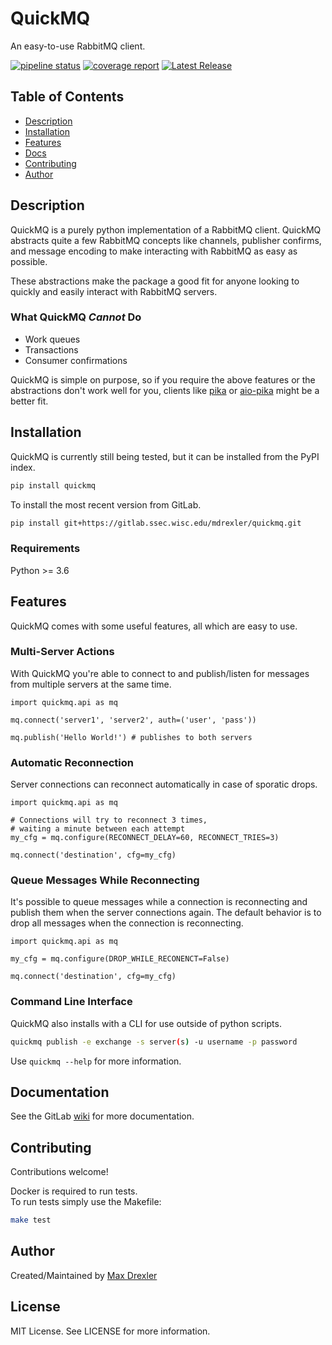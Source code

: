 # QuickMQ

An easy-to-use RabbitMQ client.

[![pipeline status](https://gitlab.ssec.wisc.edu/mdrexler/easymq/badges/main/pipeline.svg)](https://gitlab.ssec.wisc.edu/mdrexler/easymq/-/commits/main)
[![coverage report](https://gitlab.ssec.wisc.edu/mdrexler/easymq/badges/main/coverage.svg)](https://gitlab.ssec.wisc.edu/mdrexler/easymq/-/commits/main)
[![Latest Release](https://gitlab.ssec.wisc.edu/mdrexler/easymq/-/badges/release.svg)](https://gitlab.ssec.wisc.edu/mdrexler/easymq/-/releases)

## Table of Contents

* [Description](#description)
* [Installation](#installation)
* [Features](#features)
* [Docs](#documentation)
* [Contributing](#contributing)
* [Author](#author)

## Description

QuickMQ is a purely python implementation of a RabbitMQ client. QuickMQ abstracts quite a few RabbitMQ concepts like channels, publisher confirms, and message encoding to make interacting with RabbitMQ as easy as possible.  

These abstractions make the package a good fit for anyone looking to quickly and easily interact with RabbitMQ servers.

### What QuickMQ ***Cannot*** Do

* Work queues
* Transactions
* Consumer confirmations

QuickMQ is simple on purpose, so if you require the above features or the abstractions don't work well for you, clients like [pika](https://github.com/pika/pika) or [aio-pika](https://github.com/mosquito/aio-pika) might be a better fit.

## Installation

QuickMQ is currently still being tested, but it can be installed from the PyPI index.

```bash
pip install quickmq
```

To install the most recent version from GitLab.

```bash
pip install git+https://gitlab.ssec.wisc.edu/mdrexler/quickmq.git
```

### Requirements

Python >= 3.6

## Features

QuickMQ comes with some useful features, all which are easy to use.

### Multi-Server Actions

With QuickMQ you're able to connect to and publish/listen for messages from multiple servers at the same time.

```python3
import quickmq.api as mq

mq.connect('server1', 'server2', auth=('user', 'pass'))

mq.publish('Hello World!') # publishes to both servers
```

### Automatic Reconnection

Server connections can reconnect automatically in case of sporatic drops.

```python3
import quickmq.api as mq

# Connections will try to reconnect 3 times,
# waiting a minute between each attempt
my_cfg = mq.configure(RECONNECT_DELAY=60, RECONNECT_TRIES=3)

mq.connect('destination', cfg=my_cfg)
```

### Queue Messages While Reconnecting

It's possible to queue messages while a connection is reconnecting and publish them when the server connections again. The default behavior is to drop all messages when the connection is reconnecting.

```python3
import quickmq.api as mq

my_cfg = mq.configure(DROP_WHILE_RECONENCT=False)

mq.connect('destination', cfg=my_cfg)
```

### Command Line Interface

QuickMQ also installs with a CLI for use outside of python scripts.

```bash
quickmq publish -e exchange -s server(s) -u username -p password
```

Use `quickmq --help` for more information.

## Documentation

See the GitLab [wiki](https://gitlab.ssec.wisc.edu/mdrexler/easymq/-/wikis/home) for more documentation.

## Contributing

Contributions welcome!  

Docker is required to run tests.  
To run tests simply use the Makefile:

```bash
make test
```

## Author

Created/Maintained by [Max Drexler](mailto:mndrexler@wisc.edu)

## License

MIT License. See LICENSE for more information.
